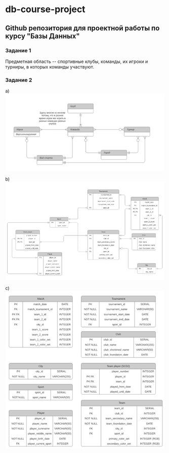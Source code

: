 # db-course-project
## Github репозитория для проектной работы по курсу "Базы Данных"

### Задание 1
Предметная область -- спортивные клубы, команды, их игроки и турниры, в которых команды участвуют.

### Задание 2
a) ![пункт 2а](images/ER-diagram-2a-new.png "Концептуальная модель")

b) ![пункт 2b](images/ER-diagram-2b-final.png "Логическая модель")

c) ![пункт 2c](images/ER-diagram-2c-final.png "Физическая модель")
